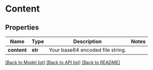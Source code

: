 # Content

## Properties
Name | Type | Description | Notes
------------ | ------------- | ------------- | -------------
**content** | **str** | Your base64 encoded file string. | 

[[Back to Model list]](../README.md#documentation-for-models) [[Back to API list]](../README.md#documentation-for-api-endpoints) [[Back to README]](../README.md)


